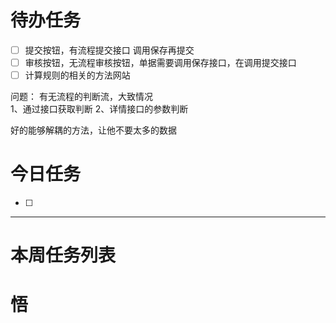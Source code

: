 # 待办任务
- [ ] 提交按钮，有流程提交接口  调用保存再提交
- [ ] 审核按钮，无流程审核按钮，单据需要调用保存接口，在调用提交接口
- [ ] 计算规则的相关的方法网站

问题：
有无流程的判断流，大致情况  
1、通过接口获取判断
2、详情接口的参数判断

好的能够解耦的方法，让他不要太多的数据

# 今日任务
- [ ] 




------
# 本周任务列表



# 悟